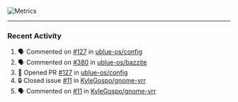 ![Metrics](https://metrics.lecoq.io/KyleGospo?template=classic&base=header%2C%20activity%2C%20community%2C%20repositories%2C%20metadata&base.indepth=false&base.hireable=false&base.skip=false&config.timezone=America%2FLos_Angeles)

---
### Recent Activity
<!--START_SECTION:activity-->
1. 🗣 Commented on [#127](https://github.com/ublue-os/config/pull/127#issuecomment-1739635061) in [ublue-os/config](https://github.com/ublue-os/config)
2. 🗣 Commented on [#380](https://github.com/ublue-os/bazzite/issues/380#issuecomment-1739630722) in [ublue-os/bazzite](https://github.com/ublue-os/bazzite)
3. 💪 Opened PR [#127](https://github.com/ublue-os/config/pull/127) in [ublue-os/config](https://github.com/ublue-os/config)
4. 🔒 Closed issue [#11](https://github.com/KyleGospo/gnome-vrr/issues/11) in [KyleGospo/gnome-vrr](https://github.com/KyleGospo/gnome-vrr)
5. 🗣 Commented on [#11](https://github.com/KyleGospo/gnome-vrr/issues/11#issuecomment-1739578145) in [KyleGospo/gnome-vrr](https://github.com/KyleGospo/gnome-vrr)
<!--END_SECTION:activity-->
